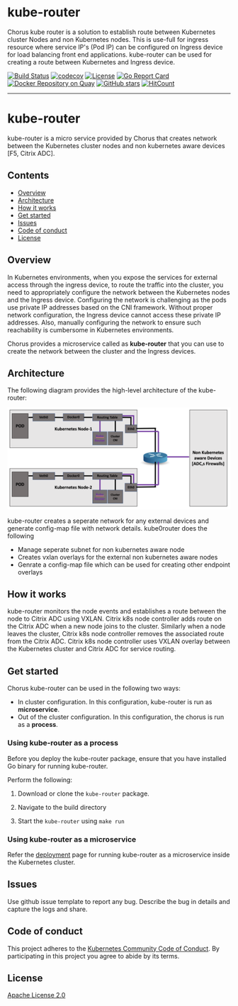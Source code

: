 # kube-router
Chorus kube router is a solution to establish route between Kubernetes  cluster Nodes and non Kubernetes nodes.  This is use-full for ingress resource where  service IP's (Pod IP) can be configured on Ingress device for load balancing front end applications.  kube-router can be used for creating a route between Kubernetes and Ingress device.

[![Build Status](https://travis-ci.com/janraj/citrix-k8s-node-controller.svg?token=GfEuWKxn7TJJesWboygR&branch=master)](https://travis-ci.com/janraj/citrix-k8s-node-controller)
[![codecov](https://codecov.io/gh/janraj/citrix-k8s-node-controller/branch/master/graph/badge.svg?token=9c5R8ukQGY)](https://codecov.io/gh/janraj/citrix-k8s-node-controller)
[![License](https://img.shields.io/badge/License-Apache%202.0-blue.svg)](./license/LICENSE)
[![Go Report Card](https://goreportcard.com/badge/github.com/janraj/citrix-k8s-node-controller)](https://goreportcard.com/report/github.com/janraj/citrix-k8s-node-controller)
[![Docker Repository on Quay](https://quay.io/repository/citrix/citrix-k8s-node-controller/status "Docker Repository on Quay")](https://quay.io/repository/citrix/citrix-k8s-node-controller)
[![GitHub stars](https://img.shields.io/github/stars/janraj/citrix-k8s-node-controller.svg)](https://github.com/janraj/citrix-k8s-node-controller/stargazers)
[![HitCount](http://hits.dwyl.com/janraj/citrix-k8s-node-controller.svg)](http://hits.dwyl.com/janraj/citrix-k8s-node-controller)

---

# kube-router

kube-router is a micro service provided by Chorus that creates network between the Kubernetes cluster nodes and non kubernetes aware devices [F5, Citrix ADC]. 


## Contents

-  [Overview](#overview)
-  [Architecture](#architecture)
-  [How it works](#how-it-works)
-  [Get started](#get-started)
-  [Issues](#issues)
-  [Code of conduct](#code-of-conduct)
-  [License](#License)

## Overview

In Kubernetes environments, when you expose the services for external access through the ingress device, to route the traffic into the cluster, you need to appropriately configure the network between the Kubernetes nodes and the Ingress device. Configuring the network is challenging as the pods use private IP addresses based on the CNI framework. Without proper network configuration, the Ingress device cannot access these private IP addresses. Also, manually configuring the network to ensure such reachability is cumbersome in Kubernetes environments.

Chorus provides a microservice called as **kube-router** that you can use to create the network between the cluster and the Ingress devices.

## Architecture

The following diagram provides the high-level architecture of the kube-router:

![](./docs/images/kube-router.png)

kube-router creates a seperate network for any external devices and generate config-map file with network details. kube0router does the following 
- Manage seperate subnet for non kubernetes aware node
- Creates  vxlan overlays for the external non kubernetes aware nodes
- Genrate a config-map file which can be used for creating other endpoint overlays
## How it works

kube-router monitors the node events and establishes a route between the node to Citrix ADC using VXLAN. Citrix k8s node controller adds route on the Citrix ADC when a new node joins to the cluster. Similarly when a node leaves the cluster, Citrix k8s node controller removes the associated route from the Citrix ADC. Citrix k8s node controller uses VXLAN overlay between the Kubernetes cluster and Citrix ADC for service routing.

## Get started

Chorus kube-router can be used in the following two ways:

-  In cluster configuration. In this configuration, kube-router is run as **microservice**.
-  Out of the cluster configuration. In this configuration, the chorus is run as a **process**.

  
### Using kube-router as a process

Before you deploy the kube-router package, ensure that you have installed Go binary for running kube-router.

Perform the following:

1.  Download or clone the `kube-router` package.

2.  Navigate to the build directory 

3.   Start the `kube-router` using `make run`


### Using kube-router as a microservice

Refer the [deployment](deploy/README.md) page for running kube-router as a microservice inside the Kubernetes cluster.


## Issues

Use github issue template to report any bug. Describe the bug in details and capture the logs and share.

## Code of conduct

This project adheres to the [Kubernetes Community Code of Conduct](https://github.com/kubernetes/community/blob/master/code-of-conduct.md). By participating in this project you agree to abide by its terms.

## License

[Apache License 2.0](./license/LICENSE)
